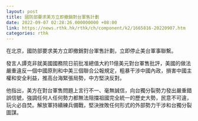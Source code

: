 ```yaml
---
layout: post
title: 國防部要求美方立即撤銷對台軍售計劃
date: 2022-09-07 02:28:26.000000000 +08:00
link: https://news.rthk.hk/rthk/ch/component/k2/1665816-20220907.htm
categories: rthk
---
```


在北京，國防部要求美方立即撤銷對台軍售計劃，立即停止美台軍事聯繫。 

發言人譚克非就美國國務院日前批准總值大約11億美元對台軍售批評，美國的做法嚴重違反一個中國原則和中美三個聯合公報規定，粗暴干涉中國內政，損害中國主權和安全利益，推高台海緊張局勢，中方堅決反對。

他指出，美方在對台軍售問題上言行不一、毫無誠信，向台獨分裂勢力發出嚴重錯誤信號，強調任何人任何勢力都無法阻擋祖國完全統一的歷史大勢，民意不可違，玩火必自焚。解放軍持續練兵備戰，堅決挫敗任何形式的外部勢力干涉和台獨分裂圖謀。
